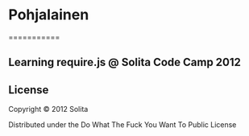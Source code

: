 # Pohjalainen
===========

## Learning require.js @ Solita Code Camp 2012

## License

Copyright © 2012 Solita

Distributed under the Do What The Fuck You Want To Public License